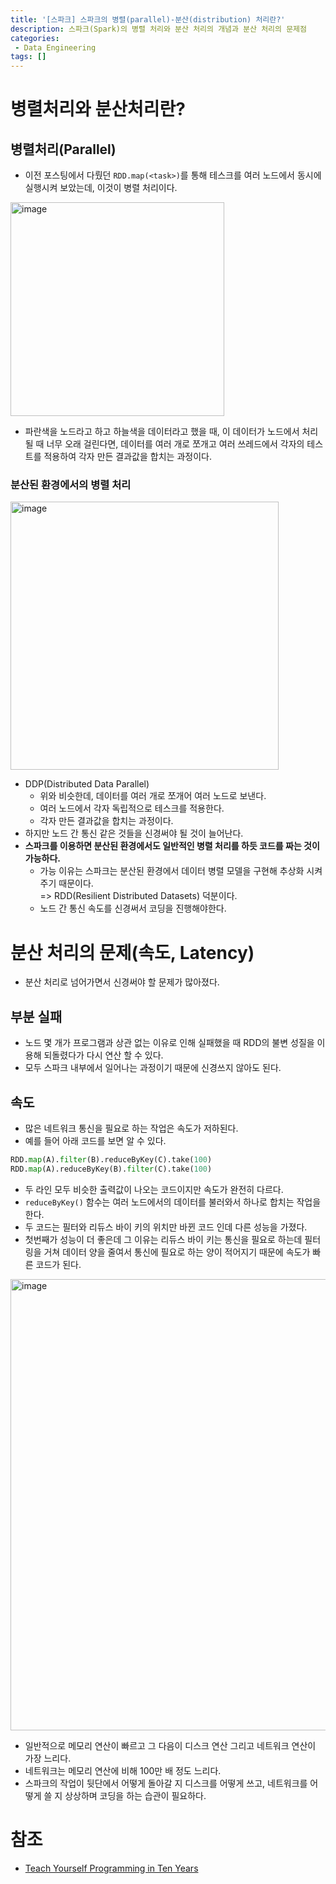 ```yaml
---
title: '[스파크] 스파크의 병렬(parallel)-분산(distribution) 처리란?'
description: 스파크(Spark)의 병렬 처리와 분산 처리의 개념과 분산 처리의 문제점
categories:
 - Data Engineering
tags: []
---
```


# 병렬처리와 분산처리란?

## 병렬처리(Parallel)

- 이전 포스팅에서 다뤘던 `RDD.map(<task>)`를 통해 테스크를 여러 노드에서 동시에 실행시켜 보았는데, 이것이 병렬 처리이다.

<img width="342" alt="image" src="https://user-images.githubusercontent.com/79494088/145617864-3e5e3234-dacf-4a86-8fc9-e4a1a8201e08.png">

- 파란색을 노드라고 하고 하늘색을 데이터라고 했을 때, 이 데이터가 노드에서 처리 될 때 너무 오래 걸린다면, 데이터를 여러 개로 쪼개고 여러 쓰레드에서 각자의 테스트를 적용하여 각자 만든 결과값을 합치는 과정이다.

### 분산된 환경에서의 병렬 처리

<img width="429" alt="image" src="https://user-images.githubusercontent.com/79494088/145618192-91e02bba-9ca5-4b93-bdc4-0d56c51c17d7.png">

- DDP(Distributed Data Parallel)
    - 위와 비슷한데, 데이터를 여러 개로 쪼개어 여러 노드로 보낸다.
    - 여러 노드에서 각자 독립적으로 테스크를 적용한다.
    - 각자 만든 결과값을 합치는 과정이다.
- 하지만 노드 간 통신 같은 것들을 신경써야 될 것이 늘어난다.
- **스파크를 이용하면 분산된 환경에서도 일반적인 병렬 처리를 하듯 코드를 짜는 것이 가능하다.**
    - 가능 이유는 스파크는 분산된 환경에서 데이터 병렬 모델을 구현해 추상화 시켜주기 때문이다.<br>=> RDD(Resilient Distributed Datasets) 덕분이다.
    - 노드 간 통신 속도를 신경써서 코딩을 진행해야한다.

# 분산 처리의 문제(속도, Latency)
- 분산 처리로 넘어가면서 신경써야 할 문제가 많아졌다.

## 부분 실패
- 노드 몇 개가 프로그램과 상관 없는 이유로 인해 실패했을 때 RDD의 불변 성질을 이용해 되돌렸다가 다시 연산 할 수 있다.
- 모두 스파크 내부에서 일어나는 과정이기 때문에 신경쓰지 않아도 된다.

## 속도
- 많은 네트워크 통신을 필요로 하는 작업은 속도가 저하된다.
- 예를 들어 아래 코드를 보면 알 수 있다.

```py
RDD.map(A).filter(B).reduceByKey(C).take(100)
RDD.map(A).reduceByKey(B).filter(C).take(100)
```

- 두 라인 모두 비슷한 출력값이 나오는 코드이지만 속도가 완전히 다르다.
- `reduceByKey()` 함수는 여러 노드에서의 데이터를 불러와서 하나로 합치는 작업을 한다.
- 두 코드는 필터와 리듀스 바이 키의 위치만 바뀐 코드 인데 다른 성능을 가졌다.
- 첫번째가 성능이 더 좋은데 그 이유는 리듀스 바이 키는 통신을 필요로 하는데 필터링을 거쳐 데이터 양을 줄여서 통신에 필요로 하는 양이 적어지기 때문에 속도가 빠른 코드가 된다.

<img width="722" alt="image" src="https://user-images.githubusercontent.com/79494088/145660470-e984eb61-67c7-4191-808c-1f01895d26e1.png">

- 일반적으로 메모리 연산이 빠르고 그 다음이 디스크 연산 그리고 네트워크 연산이 가장 느리다.
- 네트워크는 메모리 연산에 비해 100만 배 정도 느리다.
- 스파크의 작업이 뒷단에서 어떻게 돌아갈 지 디스크를 어떻게 쓰고, 네트워크를 어떻게 쓸 지 상상하며 코딩을 하는 습관이 필요하다.


# 참조
- [Teach Yourself Programming in Ten Years](http://norvig.com/21-days.html#answers)